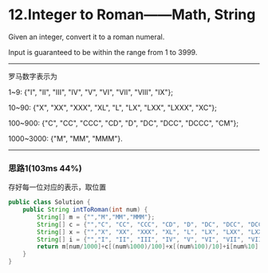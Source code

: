 # 12.Integer to Roman——Math, String

Given an integer, convert it to a roman numeral.

Input is guaranteed to be within the range from 1 to 3999.

---

罗马数字表示为

1~9: {"I", "II", "III", "IV", "V", "VI", "VII", "VIII", "IX"};

10~90: {"X", "XX", "XXX", "XL", "L", "LX", "LXX", "LXXX", "XC"};

100~900: {"C", "CC", "CCC", "CD", "D", "DC", "DCC", "DCCC", "CM"};

1000~3000: {"M", "MM", "MMM"}.

---

### 思路1(103ms 44%)

存好每一位对应的表示，取位置

```java
public class Solution {
    public String intToRoman(int num) {
        String[] m = {"","M","MM","MMM"};
        String[] c = {"","C", "CC", "CCC", "CD", "D", "DC", "DCC", "DCCC", "CM"};
        String[] x = {"","X", "XX", "XXX", "XL", "L", "LX", "LXX", "LXXX", "XC"};
        String[] i = {"","I", "II", "III", "IV", "V", "VI", "VII", "VIII", "IX"};
        return m[num/1000]+c[(num%1000)/100]+x[(num%100)/10]+i[num%10];
    }
}
```

